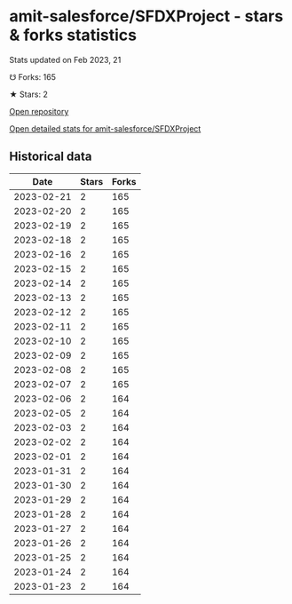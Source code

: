 # amit-salesforce/SFDXProject - stars & forks statistics

Stats updated on Feb 2023, 21

☋ Forks: 165

★ Stars: 2

[Open repository](https://github.com/amit-salesforce/SFDXProject)

[Open detailed stats for amit-salesforce/SFDXProject](https://reviewgithub.com/rep/amit-salesforce/SFDXProject)

## Historical data
| Date | Stars | Forks |
|------|-------|-------|
| 2023-02-21 | 2 | 165 | 
| 2023-02-20 | 2 | 165 | 
| 2023-02-19 | 2 | 165 | 
| 2023-02-18 | 2 | 165 | 
| 2023-02-16 | 2 | 165 | 
| 2023-02-15 | 2 | 165 | 
| 2023-02-14 | 2 | 165 | 
| 2023-02-13 | 2 | 165 | 
| 2023-02-12 | 2 | 165 | 
| 2023-02-11 | 2 | 165 | 
| 2023-02-10 | 2 | 165 | 
| 2023-02-09 | 2 | 165 | 
| 2023-02-08 | 2 | 165 | 
| 2023-02-07 | 2 | 165 | 
| 2023-02-06 | 2 | 164 | 
| 2023-02-05 | 2 | 164 | 
| 2023-02-03 | 2 | 164 | 
| 2023-02-02 | 2 | 164 | 
| 2023-02-01 | 2 | 164 | 
| 2023-01-31 | 2 | 164 | 
| 2023-01-30 | 2 | 164 | 
| 2023-01-29 | 2 | 164 | 
| 2023-01-28 | 2 | 164 | 
| 2023-01-27 | 2 | 164 | 
| 2023-01-26 | 2 | 164 | 
| 2023-01-25 | 2 | 164 | 
| 2023-01-24 | 2 | 164 | 
| 2023-01-23 | 2 | 164 | 

